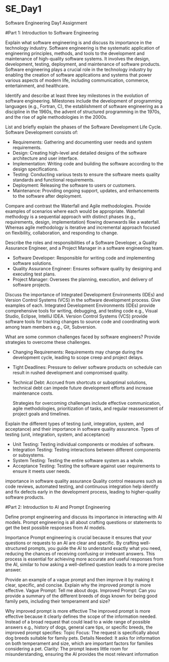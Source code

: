 # SE_Day1
Software Engineering Day1 Assignment

#Part 1: Introduction to Software Engineering

Explain what software engineering is and discuss its importance in the technology industry.
Software engineering is the systematic application of engineering principles, methods, and tools to the development and maintenance of high-quality software systems. It involves the design, development, testing, deployment, and maintenance of software products.
Software engineering plays a crucial role in the technology industry by enabling the creation of software applications and systems that power various aspects of modern life, including communication, commerce, entertainment, and healthcare.

Identify and describe at least three key milestones in the evolution of software engineering.
Milestones include the development of programming languages (e.g., Fortran, C), the establishment of software engineering as a discipline in the 1960s, the advent of structured programming in the 1970s, and the rise of agile methodologies in the 2000s.

List and briefly explain the phases of the Software Development Life Cycle.
Software Development consists of:
  - Requirements: Gathering and documenting user needs and system requirements.
  - Design: Creating high-level and detailed designs of the software architecture and user interface.
  - Implementation: Writing code and building the software according to the design specifications.
  - Testing: Conducting various tests to ensure the software meets quality standards and functional requirements.
  - Deployment: Releasing the software to users or customers.
  - Maintenance: Providing ongoing support, updates, and enhancements to the software after deployment.

Compare and contrast the Waterfall and Agile methodologies. Provide examples of scenarios where each would be appropriate.
Waterfall methodogy is a sequential approach with distinct phases (e.g., requirements, design, implementation) flowing downwards like a waterfall. Whereas agile methodology is iterative and incremental approach focused on flexibility, collaboration, and responding to change.

Describe the roles and responsibilities of a Software Developer, a Quality Assurance Engineer, and a Project Manager in a software engineering team.
  - Software Developer: Responsible for writing code and implementing software solutions.
  - Quality Assurance Engineer: Ensures software quality by designing and executing test plans.
  - Project Manager: Oversees the planning, execution, and delivery of software projects.
    
Discuss the importance of Integrated Development Environments (IDEs) and Version Control Systems (VCS) in the software development process. Give examples of each.
Integrated Development Environments (IDEs) provide comprehensive tools for writing, debugging, and testing code e.g., Visual Studio, Eclipse, IntelliJ IDEA.
Version Control Systems (VCS) provide software tools for tracking changes to source code and coordinating work among team members e.g., Git, Subversion.

What are some common challenges faced by software engineers? Provide strategies to overcome these challenges.
  - Changing Requirements: Requirements may change during the development cycle, leading to scope creep and project delays.
  - Tight Deadlines: Pressure to deliver software products on schedule can result in rushed development and compromised quality.
  - Technical Debt: Accrued from shortcuts or suboptimal solutions, technical debt can impede future development efforts and increase maintenance costs.

    Strategies for overcoming challenges include effective communication, agile methodologies, prioritization of tasks, and regular reassessment of project goals and timelines.

Explain the different types of testing (unit, integration, system, and acceptance) and their importance in software quality assurance.
 Types of testing (unit, integration, system, and acceptance) 
  - Unit Testing: Testing individual components or modules of software.
  - Integration Testing: Testing interactions between different components or subsystems.
  - System Testing: Testing the entire software system as a whole.
  - Acceptance Testing: Testing the software against user requirements to ensure it meets user needs.

importance in software quality assurance
Quality control measures such as code reviews, automated testing, and continuous integration help identify and fix defects early in the development process, leading to higher-quality software products.

#Part 2: Introduction to AI and Prompt Engineering


Define prompt engineering and discuss its importance in interacting with AI models.
Prompt engineering is all about crafting questions or statements to get the best possible responses from AI models.

Importance
Prompt engineering is crucial because it ensures that your questions or requests to an AI are clear and specific. By crafting well-structured prompts, you guide the AI to understand exactly what you need, reducing the chances of receiving confusing or irrelevant answers. This process is essential for achieving more accurate and useful responses from the AI, similar to how asking a well-defined question leads to a more precise answer.

Provide an example of a vague prompt and then improve it by making it clear, specific, and concise. Explain why the improved prompt is more effective.
Vague Prompt:
Tell me about dogs.
Improved Prompt:
Can you provide a summary of the different breeds of dogs known for being good family pets, including their temperament and size?

Why improved prompt is more effective
The improved prompt is more effective because it clearly defines the scope of the information needed. Instead of a broad request that could lead to a wide range of possible answers e.g., history of dogs, general care tips, or specific breeds, the improved prompt specifies:
Topic Focus: The request is specifically about dog breeds suitable for family pets.
Details Needed: It asks for information on both temperament and size, which are important factors for families considering a pet.
Clarity: The prompt leaves little room for misunderstanding, ensuring the AI provides the most relevant information
